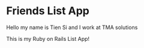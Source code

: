 # Friends List App

Hello my name is Tien Si and I work at TMA solutions

This is my Ruby on Rails List App!